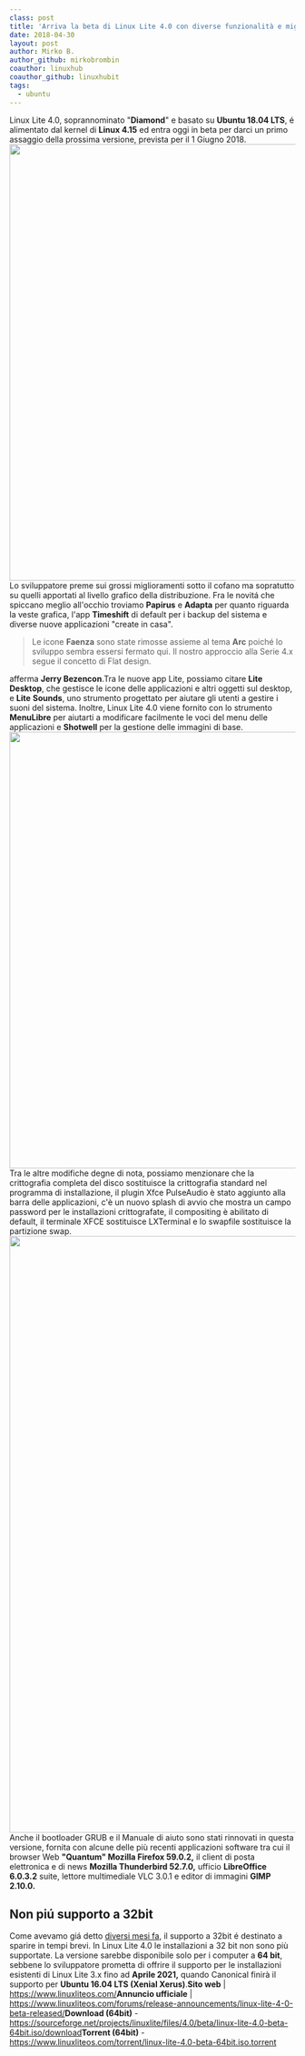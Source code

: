 ```yaml
---
class: post
title: 'Arriva la beta di Linux Lite 4.0 con diverse funzionalità e miglioramenti'
date: 2018-04-30
layout: post
author: Mirko B.
author_github: mirkobrombin
coauthor: linuxhub
coauthor_github: linuxhubit
tags:
  - ubuntu
---
```

Linux Lite 4.0, soprannominato "<strong>Diamond</strong>" e basato su <strong>Ubuntu 18.04 LTS</strong>, é alimentato dal kernel di <strong>Linux 4.15</strong> ed entra oggi in beta per darci un primo assaggio della prossima versione, prevista per il 1 Giugno 2018.<a href="https://linuxhub.it/wordpress/wp-content/uploads/2018/04/linux-lite-4-0-os-enters-beta-with-new-look-and-feel-based-on-ubuntu-18-04-lts-520892-7.jpg"><img class="aligncenter size-full wp-image-4637 size-full wp-image-386" src="https://linuxhub.it/wordpress/wp-content/uploads/2018/04/linux-lite-4-0-os-enters-beta-with-new-look-and-feel-based-on-ubuntu-18-04-lts-520892-7.jpg" alt="" width="1360" height="768" /></a>Lo sviluppatore preme sui grossi miglioramenti sotto il cofano ma sopratutto su quelli apportati al livello grafico della distribuzione. Fra le novitá che spiccano meglio all'occhio troviamo <strong>Papirus</strong> e <strong>Adapta</strong> per quanto riguarda la veste grafica, l'app <strong>Timeshift</strong> di default per i backup del sistema e diverse nuove applicazioni "create in casa".<blockquote>Le icone <strong>Faenza</strong> sono state rimosse assieme al tema <strong>Arc</strong> poiché lo sviluppo sembra essersi fermato qui. Il nostro approccio alla Serie 4.x segue il concetto di Flat design.</blockquote>afferma <strong>Jerry Bezencon</strong>.Tra le nuove app Lite, possiamo citare <strong>Lite</strong> <strong>Desktop</strong>, che gestisce le icone delle applicazioni e altri oggetti sul desktop, e <strong>Lite</strong> <strong>Sounds</strong>, uno strumento progettato per aiutare gli utenti a gestire i suoni del sistema. Inoltre, Linux Lite 4.0 viene fornito con lo strumento <strong>MenuLibre</strong> per aiutarti a modificare facilmente le voci del menu delle applicazioni e <strong>Shotwell</strong> per la gestione delle immagini di base.<a href="https://linuxhub.it/wordpress/wp-content/uploads/2018/04/linux-lite-4-0-os-enters-beta-with-new-look-and-feel-based-on-ubuntu-18-04-lts-520892-4.jpg"><img class="aligncenter size-full wp-image-4638 size-full wp-image-387" src="https://linuxhub.it/wordpress/wp-content/uploads/2018/04/linux-lite-4-0-os-enters-beta-with-new-look-and-feel-based-on-ubuntu-18-04-lts-520892-4.jpg" alt="" width="1360" height="768" /></a>Tra le altre modifiche degne di nota, possiamo menzionare che la crittografia completa del disco sostituisce la crittografia standard nel programma di installazione, il plugin Xfce PulseAudio è stato aggiunto alla barra delle applicazioni, c'è un nuovo splash di avvio che mostra un campo password per le installazioni crittografate, il compositing è abilitato di default, il terminale XFCE sostituisce LXTerminal e lo swapfile sostituisce la partizione swap.<a href="https://linuxhub.it/wordpress/wp-content/uploads/2018/04/linux-lite-4-0-os-enters-beta-with-new-look-and-feel-based-on-ubuntu-18-04-lts-520892-8.jpg"><img class="aligncenter size-full wp-image-4639 size-full wp-image-388" src="https://linuxhub.it/wordpress/wp-content/uploads/2018/04/linux-lite-4-0-os-enters-beta-with-new-look-and-feel-based-on-ubuntu-18-04-lts-520892-8.jpg" alt="" width="1400" height="1050" /></a>Anche il bootloader GRUB e il Manuale di aiuto sono stati rinnovati in questa versione, fornita con alcune delle più recenti applicazioni software tra cui il browser Web <strong>"Quantum" Mozilla Firefox 59.0.2,</strong> il client di posta elettronica e di news <strong>Mozilla Thunderbird 52.7.0,</strong> ufficio <strong>LibreOffice 6.0.3.2</strong> suite, lettore multimediale VLC 3.0.1 e editor di immagini <strong>GIMP 2.10.0.</strong><h2>Non piú supporto a 32bit</h2>Come avevamo giá detto <a href="https://linuxhub.it/2017/12/15/i-sistemi-open-source-che-offrono-ancora-il-32-bit/">diversi mesi fa</a>, il supporto a 32bit é destinato a sparire in tempi brevi. In Linux Lite 4.0 le installazioni a 32 bit non sono più supportate. La versione sarebbe disponibile solo per i computer a <strong>64 bit</strong>, sebbene lo sviluppatore prometta di offrire il supporto per le installazioni esistenti di Linux Lite 3.x fino ad <strong>Aprile 2021,</strong> quando Canonical finirà il supporto per <strong>Ubuntu 16.04 LTS (Xenial Xerus)</strong>.<strong>Sito web</strong> | <a href="https://www.linuxliteos.com/">https://www.linuxliteos.com/</a><strong>Annuncio ufficiale</strong> | <a href="https://www.linuxliteos.com/forums/release-announcements/linux-lite-4-0-beta-released/">https://www.linuxliteos.com/forums/release-announcements/linux-lite-4-0-beta-released/</a><strong>Download (64bit)</strong> - <a href="https://sourceforge.net/projects/linuxlite/files/4.0/beta/linux-lite-4.0-beta-64bit.iso/download">https://sourceforge.net/projects/linuxlite/files/4.0/beta/linux-lite-4.0-beta-64bit.iso/download</a><strong>Torrent (64bit)</strong> - <a href="https://www.linuxliteos.com/torrent/linux-lite-4.0-beta-64bit.iso.torrent">https://www.linuxliteos.com/torrent/linux-lite-4.0-beta-64bit.iso.torrent</a>&nbsp;